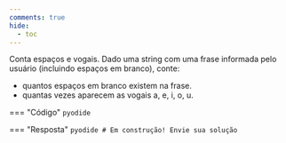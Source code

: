 ```yaml
---
comments: true
hide:
  - toc
---
```


Conta espaços e vogais. Dado uma string com uma frase informada pelo usuário (incluindo espaços em branco), conte:

- quantos espaços em branco existem na frase.
- quantas vezes aparecem as vogais a, e, i, o, u.

=== "Código"
	```pyodide
	```

=== "Resposta"
	```pyodide
	# Em construção! Envie sua solução
	```
